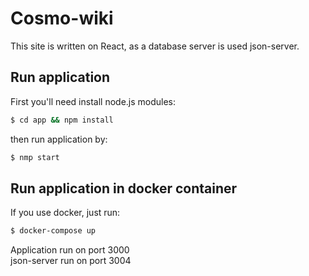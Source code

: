 # Cosmo-wiki
This site is written on React, as a database server is used json-server. 

## Run application
First you'll need install node.js modules:
```sh
$ cd app && npm install
```
then run application by:
```sh
$ nmp start 
```
## Run application in docker container
If you use docker, just run:
```sh
$ docker-compose up
```
Application run on port 3000  
json-server run on port 3004
